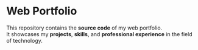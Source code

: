 # Web Portfolio

This repository contains the **source code** of my web portfolio.  
It showcases my **projects**, **skills**, and **professional experience** in the field of technology.

